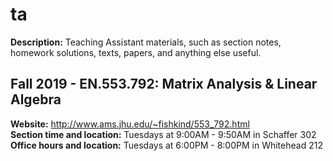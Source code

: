 # ta
**Description:** Teaching Assistant materials, such as section notes, homework solutions, texts, papers, and anything else useful.

## Fall 2019 - EN.553.792: Matrix Analysis & Linear Algebra

**Website:** http://www.ams.jhu.edu/~fishkind/553_792.html  
**Section time and location:** Tuesdays at 9:00AM - 9:50AM in Schaffer 302  
**Office hours and location:** Tuesdays at 6:00PM - 8:00PM in Whitehead 212  

